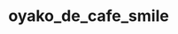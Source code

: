 # oyako_de_cafe_smile
<!DOCTYPE html>
<html lang="ja">
<head>
    <meta charset="UTF-8">
    <meta name="viewport" content="width=device-width, initial-scale=1.0">
    <title>Oyako de Cafe smile</title>
    <link rel="stylesheet" href="style.css">
    <script type="text/javascript" src="/js/script.js"></script>
    <script src="https://code.jquery.com/jquery-1.12.4.min.js" type="text/javascript"></script>
    <script type="text/javascript">
    function slideSwitch() {
        var $active = $('#slideshow img.active');

        if ( $active.length == 0 ) $active = $('#slideshow img:last');

        var $next =  $active.next().length ? $active.next()
            : $('#slideshow img:first');

        $active.addClass('last-active');

        $next.css({opacity: 0.0})
            .addClass('active')
            .animate({opacity: 1.0}, 2000, function() {
                $active.removeClass('active last-active');
            });
    }

    $(function() {
        setInterval( "slideSwitch()", 2500 );
    });
    </script>
</head>
<body>
    <header>
        <div class="container">
            <!-- <h1>OYAKO DE CAFE</h1>
            <h2>SMILE</h2> -->
            <p id="slideshow">
                <img src="./images/smile.jpg" alt="画像1" class="active">
                <img src="./images/smile2.jpg" alt="画像2">
                <img src="./images/smile3.jpg" alt="画像3">
            </p>
        </div>
        <div class="text">
            <h1>Thank you forever</h1>
            <h2>Photo Edit ©: <span>Sana</span></h2>
            <a class="end-movie" href="https://youtu.be/WAiO5IGa4as">最後に　スタッフの皆様へ.......</a>
            
        </div>

    </header>
</body>
</html>
